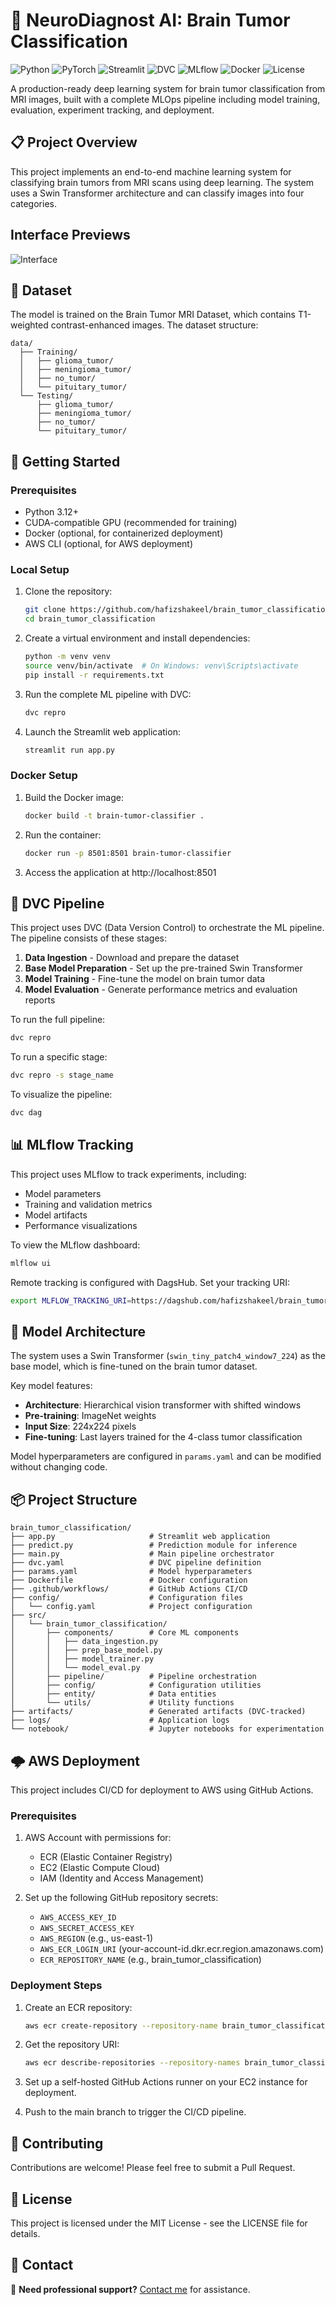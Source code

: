 # 🧠 NeuroDiagnost AI: Brain Tumor Classification

![Python](https://img.shields.io/badge/Python-3.12-blue)
![PyTorch](https://img.shields.io/badge/PyTorch-2.0+-orange)
![Streamlit](https://img.shields.io/badge/Streamlit-1.22+-green)
![DVC](https://img.shields.io/badge/DVC-2.45+-purple)
![MLflow](https://img.shields.io/badge/MLflow-2.3+-blue)
![Docker](https://img.shields.io/badge/Docker-Ready-blue)
![License](https://img.shields.io/badge/License-MIT-yellow)

A production-ready deep learning system for brain tumor classification from MRI images, built with a complete MLOps pipeline including model training, evaluation, experiment tracking, and deployment.

## 📋 Project Overview

This project implements an end-to-end machine learning system for classifying brain tumors from MRI scans using deep learning. The system uses a Swin Transformer architecture and can classify images into four categories.


## Interface Previews

![Interface](BTCUI.png)

## 🧪 Dataset

The model is trained on the Brain Tumor MRI Dataset, which contains T1-weighted contrast-enhanced images. The dataset structure:

```
data/
  ├── Training/
  │   ├── glioma_tumor/
  │   ├── meningioma_tumor/
  │   ├── no_tumor/
  │   └── pituitary_tumor/
  └── Testing/
      ├── glioma_tumor/
      ├── meningioma_tumor/
      ├── no_tumor/
      └── pituitary_tumor/
```

## 🚀 Getting Started

### Prerequisites

- Python 3.12+
- CUDA-compatible GPU (recommended for training)
- Docker (optional, for containerized deployment)
- AWS CLI (optional, for AWS deployment)

### Local Setup

1. Clone the repository:
   ```bash
   git clone https://github.com/hafizshakeel/brain_tumor_classification.git
   cd brain_tumor_classification
   ```

2. Create a virtual environment and install dependencies:
   ```bash
   python -m venv venv
   source venv/bin/activate  # On Windows: venv\Scripts\activate
   pip install -r requirements.txt
   ```

3. Run the complete ML pipeline with DVC:
   ```bash
   dvc repro
   ```

4. Launch the Streamlit web application:
   ```bash
   streamlit run app.py
   ```

### Docker Setup

1. Build the Docker image:
   ```bash
   docker build -t brain-tumor-classifier .
   ```

2. Run the container:
   ```bash
   docker run -p 8501:8501 brain-tumor-classifier
   ```

3. Access the application at http://localhost:8501

## 🔄 DVC Pipeline

This project uses DVC (Data Version Control) to orchestrate the ML pipeline. The pipeline consists of these stages:

1. **Data Ingestion** - Download and prepare the dataset
2. **Base Model Preparation** - Set up the pre-trained Swin Transformer
3. **Model Training** - Fine-tune the model on brain tumor data
4. **Model Evaluation** - Generate performance metrics and evaluation reports

To run the full pipeline:
```bash
dvc repro
```

To run a specific stage:
```bash
dvc repro -s stage_name
```

To visualize the pipeline:
```bash
dvc dag
```

## 📊 MLflow Tracking

This project uses MLflow to track experiments, including:

- Model parameters
- Training and validation metrics
- Model artifacts
- Performance visualizations

To view the MLflow dashboard:
```bash
mlflow ui
```

Remote tracking is configured with DagsHub. Set your tracking URI:
```bash
export MLFLOW_TRACKING_URI=https://dagshub.com/hafizshakeel/brain_tumor_classification.mlflow
```

## 🧠 Model Architecture

The system uses a Swin Transformer (`swin_tiny_patch4_window7_224`) as the base model, which is fine-tuned on the brain tumor dataset.

Key model features:
- **Architecture**: Hierarchical vision transformer with shifted windows
- **Pre-training**: ImageNet weights
- **Input Size**: 224x224 pixels
- **Fine-tuning**: Last layers trained for the 4-class tumor classification

Model hyperparameters are configured in `params.yaml` and can be modified without changing code.

## 📦 Project Structure

```
brain_tumor_classification/
├── app.py                     # Streamlit web application
├── predict.py                 # Prediction module for inference
├── main.py                    # Main pipeline orchestrator
├── dvc.yaml                   # DVC pipeline definition
├── params.yaml                # Model hyperparameters
├── Dockerfile                 # Docker configuration
├── .github/workflows/         # GitHub Actions CI/CD
├── config/                    # Configuration files
│   └── config.yaml            # Project configuration
├── src/
│   └── brain_tumor_classification/
│       ├── components/        # Core ML components
│       │   ├── data_ingestion.py
│       │   ├── prep_base_model.py
│       │   ├── model_trainer.py
│       │   └── model_eval.py
│       ├── pipeline/          # Pipeline orchestration
│       ├── config/            # Configuration utilities
│       ├── entity/            # Data entities
│       └── utils/             # Utility functions
├── artifacts/                 # Generated artifacts (DVC-tracked)
├── logs/                      # Application logs
└── notebook/                  # Jupyter notebooks for experimentation
```

## 🌩️ AWS Deployment

This project includes CI/CD for deployment to AWS using GitHub Actions.

### Prerequisites

1. AWS Account with permissions for:
   - ECR (Elastic Container Registry)
   - EC2 (Elastic Compute Cloud)
   - IAM (Identity and Access Management)

2. Set up the following GitHub repository secrets:
   - `AWS_ACCESS_KEY_ID`
   - `AWS_SECRET_ACCESS_KEY`
   - `AWS_REGION` (e.g., us-east-1)
   - `AWS_ECR_LOGIN_URI` (your-account-id.dkr.ecr.region.amazonaws.com)
   - `ECR_REPOSITORY_NAME` (e.g., brain_tumor_classification)

### Deployment Steps

1. Create an ECR repository:
   ```bash
   aws ecr create-repository --repository-name brain_tumor_classification --region us-east-1
   ```

2. Get the repository URI:
   ```bash
   aws ecr describe-repositories --repository-names brain_tumor_classification --query 'repositories[0].repositoryUri'
   ```

3. Set up a self-hosted GitHub Actions runner on your EC2 instance for deployment.

4. Push to the main branch to trigger the CI/CD pipeline.


## 🤝 Contributing

Contributions are welcome! Please feel free to submit a Pull Request.

## 📝 License

This project is licensed under the MIT License - see the LICENSE file for details.

## 📧 Contact

📩 **Need professional support?** [Contact me](mailto:hafizshakeel1997@gmail.com) for assistance.  



